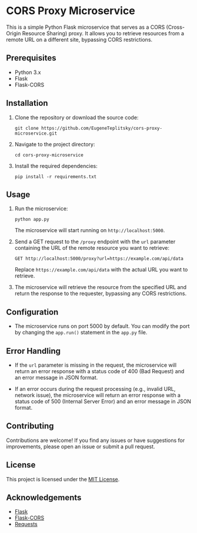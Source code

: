 # CORS Proxy Microservice

This is a simple Python Flask microservice that serves as a CORS (Cross-Origin Resource Sharing) proxy. It allows you to retrieve resources from a remote URL on a different site, bypassing CORS restrictions.

## Prerequisites

- Python 3.x
- Flask
- Flask-CORS

## Installation

1. Clone the repository or download the source code:

   ```
   git clone https://github.com/EugeneTeplitsky/cors-proxy-microservice.git
   ```

2. Navigate to the project directory:

   ```
   cd cors-proxy-microservice
   ```

3. Install the required dependencies:

   ```
   pip install -r requirements.txt
   ```

## Usage

1. Run the microservice:

   ```
   python app.py
   ```

   The microservice will start running on `http://localhost:5000`.

2. Send a GET request to the `/proxy` endpoint with the `url` parameter containing the URL of the remote resource you want to retrieve:

   ```
   GET http://localhost:5000/proxy?url=https://example.com/api/data
   ```

   Replace `https://example.com/api/data` with the actual URL you want to retrieve.

3. The microservice will retrieve the resource from the specified URL and return the response to the requester, bypassing any CORS restrictions.

## Configuration

- The microservice runs on port 5000 by default. You can modify the port by changing the `app.run()` statement in the `app.py` file.

## Error Handling

- If the `url` parameter is missing in the request, the microservice will return an error response with a status code of 400 (Bad Request) and an error message in JSON format.

- If an error occurs during the request processing (e.g., invalid URL, network issue), the microservice will return an error response with a status code of 500 (Internal Server Error) and an error message in JSON format.

## Contributing

Contributions are welcome! If you find any issues or have suggestions for improvements, please open an issue or submit a pull request.

## License

This project is licensed under the [MIT License](LICENSE).

## Acknowledgements

- [Flask](https://flask.palletsprojects.com/)
- [Flask-CORS](https://flask-cors.readthedocs.io/)
- [Requests](https://docs.python-requests.org/)
